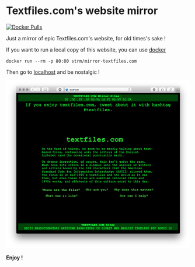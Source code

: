 # Textfiles.com's website mirror
[![Docker Pulls](https://img.shields.io/docker/pulls/strm/mirror-textfiles.com.svg?style=plastic)](https://hub.docker.com/r/strm/mirror-textfiles.com/)

Just a mirror of epic Textfiles.com's website, for old times's sake ! 

If you want to run a local copy of this website, you can use [docker](https://docker.com)

```
docker run --rm -p 80:80 strm/mirror-textfiles.com
```

Then go to [localhost](http://localhost) and be nostalgic !

![print](print.png)

**Enjoy !**

